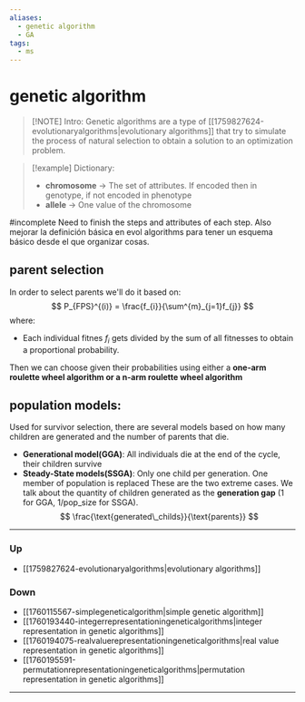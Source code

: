 ```yaml
---
aliases:
  - genetic algorithm
  - GA
tags:
  - ms
---
```

# genetic algorithm
> [!NOTE] Intro: 
> Genetic algorithms are a type of [[1759827624-evolutionaryalgorithms|evolutionary algorithms]] that try to simulate the process of natural selection to obtain a solution to an optimization problem.


> [!example] Dictionary:
> - **chromosome** -> The set of attributes. If encoded then in genotype, if not encoded in phenotype
> - **allele** -> One value of the chromosome

#incomplete Need to finish the steps and attributes of each step. Also mejorar la definición básica en evol algorithms para tener un esquema básico desde el que organizar cosas. 
## parent selection
In order to select parents we'll do it based on:
$$
P_{FPS}^{(i)} = \frac{f_{i}}{\sum^{m}_{j=1}f_{j}}
$$
where:
- Each individual fitnes $f_{i}$ gets divided by the sum of all fitnesses to obtain a proportional probability. 

Then we can choose given their probabilities using either a **one-arm roulette wheel algorithm or a n-arm roulette wheel algorithm**

## population models: 
Used for survivor selection, there are several models based on how many children are generated and the number of parents that die. 
- **Generational model(GGA)**: All individuals die at the end of the cycle, their children survive 
- **Steady-State models(SSGA)**: Only one child per generation. One member of population is replaced
These are the two extreme cases. We talk about the quantity of  children generated as the **generation gap** (1 for GGA, 1/pop_size for SSGA). 
$$
\frac{\text{generated\_childs}}{\text{parents}}
$$

***
### Up
- [[1759827624-evolutionaryalgorithms|evolutionary algorithms]]
### Down
- [[1760115567-simplegeneticalgorithm|simple genetic algorithm]]
- [[1760193440-integerrepresentationingeneticalgorithms|integer representation in genetic algorithms]]
- [[1760194075-realvaluerepresentationingeneticalgorithms|real value representation in genetic algorithms]]
- [[1760195591-permutationrepresentationingeneticalgorithms|permutation representation in genetic algorithms]]
***
